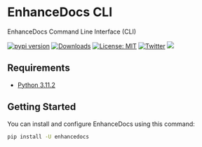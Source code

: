 # EnhanceDocs CLI

EnhanceDocs Command Line Interface (CLI)

[![pypi version](https://img.shields.io/pypi/v/enhancedocs.svg)](https://pypi.org/pypi/enhancedocs/)
[![Downloads](https://static.pepy.tech/badge/enhancedocs/month)](https://pypi.org/pypi/enhancedocs/)
[![License: MIT](https://img.shields.io/badge/license-Apache--2.0-yellow)](https://www.apache.org/licenses/LICENSE-2.0)
 [![Twitter](https://img.shields.io/twitter/url/https/twitter.com/enhancedocs.svg?style=social&label=Follow%20%40EnhanceDocs)](https://twitter.com/enhancedocs)
[![](https://dcbadge.vercel.app/api/server/AUDa3KZavw?compact=true&style=flat)](https://discord.gg/AUDa3KZavw)

## Requirements
- [Python 3.11.2](https://www.python.org/downloads/)

## Getting Started

You can install and configure EnhanceDocs using this command:
```bash
pip install -U enhancedocs
```
